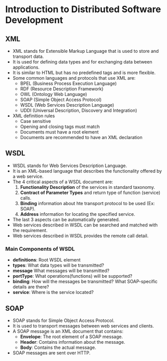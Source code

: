 # Introduction to Distributed Software Development

## XML

- XML stands for Extensible Markup Language that is used to store and transport data.
- It is used for defining data types and for exchanging data between applications.
- It is similar to HTML but has no predefined tags and is more flexible.
- Some common languages and protocols that use XML are:
  - BPEL (Business Process Execution Language)
  - RDF (Resource Description Framework)
  - OWL (Ontology Web Language)
  - SOAP (Simple Object Access Protocol)
  - WSDL (Web Services Description Language)
  - UDDI (Universal Description, Discovery and Integration)
- XML definition rules
  - Case sensitive
  - Opening and closing tags must match
  - Documents must have a root element
  - Documents are recommended to have an XML declaration

## WSDL

- WSDL stands for Web Services Description Language.
- It is an XML-based language that describes the functionality offered by a web service.
- The 4 critical aspects of a WSDL document are:
  1. **Functionality Description** of the services in standard taxonomy.
  2. **Contract of Parameter Types** and return type of function (service) calls.
  3. **Binding** information about hte transport protocol to be used (Ex: SOAP).
  4. **Address** information for locating the specified service.
- The last 3 aspects can be automatically generated.
- Web services described in WSDL can be searched and matched with the requirement.
- Web services described in WSDL provides the remote call detail.

### Main Components of WSDL

- **definitions**: Root WSDL element
- **types**: What data types will be transmitted?
- **message** What messages will be transmitted?
- **portType**: What operations(functions) will be supported?
- **binding**: How will the messages be transmitted? What SOAP-specific details are there?
- **service**: Where is the service located?

## SOAP

- SOAP stands for Simple Object Access Protocol.
- It is used to transport messages between web services and clients.
- A SOAP message is an XML document that contains:
  - **Envelope**: The root element of a SOAP message.
  - **Header**: Contains information about the message.
  - **Body**: Contains the actual message.
- SOAP messages are sent over HTTP.
